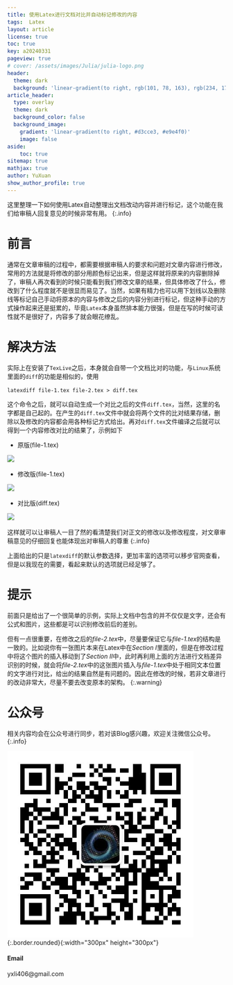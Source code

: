 ```yaml
---
title: 使用Latex进行文档对比并自动标记修改的内容
tags:  Latex
layout: article
license: true
toc: true
key: a20240331
pageview: true
# cover: /assets/images/Julia/julia-logo.png
header:
  theme: dark
  background: 'linear-gradient(to right, rgb(101, 78, 163), rgb(234, 175, 200))'
article_header:
  type: overlay
  theme: dark
  background_color: false
  background_image: 
    gradient: 'linear-gradient(to right, #d3cce3, #e9e4f0)'
    image: false
aside:
    toc: true
sitemap: true
mathjax: true
author: YuXuan
show_author_profile: true
---
```

这里整理一下如何使用Latex自动整理出文档改动内容并进行标记，这个功能在我们给审稿人回复意见的时候非常有用。
{:.info}
<!--more-->
# 前言
通常在文章审稿的过程中，都需要根据审稿人的要求和问题对文章内容进行修改，常用的方法就是将修改的部分用颜色标记出来，但是这样就将原来的内容删除掉了，审稿人再次看到的时候只能看到我们修改文章的结果，但具体修改了什么，修改到了什么程度就不是很显而易见了。当然，如果有精力也可以用下划线以及删除线等标记自己手动将原本的内容与修改之后的内容分别进行标记，但这种手动的方式操作起来还是挺累的，毕竟`Latex`本身虽然排本能力很强，但是在写的时候可读性就不是很好了，内容多了就会眼花缭乱。

# 解决方法
实际上在安装了`TexLive`之后，本身就会自带一个文档比对的功能，与`Linux`系统里面的`diff`的功能是相似的，使用
```shell
latexdiff file-1.tex file-2.tex > diff.tex
```
这个命令之后，就可以自动生成一个对比之后的文件`diff.tex`，当然，这里的名字都是自己起的。在产生的`diff.tex`文件中就会将两个文件的比对结果存储，删除以及修改的内容都会用各种标记方式给出。再对`diff.tex`文件编译之后就可以得到一个内容修改对比的结果了，示例如下

- 原版(file-1.tex)

![](https://files.mdnice.com/user/42079/f69d4bd5-3486-469f-8b3d-87a04371db49.png)

- 修改版(file-1.tex)

![](https://files.mdnice.com/user/42079/f79e6f35-40a1-4f91-becd-ae76fda7b221.png)

- 对比版(diff.tex)
  
![](https://files.mdnice.com/user/42079/b69df5af-5ecb-47a2-bf9f-afbd760fdba3.png)

这样就可以让审稿人一目了然的看清楚我们对正文的修改以及修改程度，对文章审稿意见的仔细回复也能体现出对审稿人的尊重
{:.info}

上面给出的只是`latexdiff`的默认参数选择，更加丰富的选项可以移步官网查看，但是以我现在的需要，看起来默认的选项就已经足够了。

# 提示
前面只是给出了一个很简单的示例，实际上文档中包含的并不仅仅是文字，还会有公式和图片，这些都是可以识别修改前后的差别。

但有一点很重要，在修改之后的*file-2.tex*中，尽量要保证它与*file-1.tex*的结构是一致的。比如说你有一张图片本来在Latex中在*Section I*里面的，但是在修改过程中将这个图片的插入移动到了*Section II*中，此时再利用上面的方法进行文档差异识别的时候，就会将*file-2.tex*中的这张图片插入与*file-1.tex*中处于相同文本位置的文字进行对比，给出的结果自然是有问题的。因此在修改的时候，若非文章进行的改动非常大，尽量不要去改变原本的架构。
{:.warning}



# 公众号
相关内容均会在公众号进行同步，若对该Blog感兴趣，欢迎关注微信公众号。
{:.info}

![png](/assets/images/qrcode.jpg){:.border.rounded}{:width="300px" height="300px"}
<div class="card">
  <div class="card__content">
    <div class="card__header">
      <h4>Email</h4>
    </div>
    <p>yxli406@gmail.com</p>
  </div>
</div>